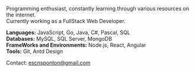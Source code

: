 <!---
Entusiasta de la programacion, en constante aprendizaje a traves de diversos recursos en internet.  
Actualmente trabajando como desarrollador Web FullStack.  
  
**Lenguajes:** JavaScript, Go, Java, C#, Pascal, SQL  
**Bases de Datos:** MySQL, SQL Server, MongoDB  
**FrameWorks y Entornos:** Node.js, React, Angular   
**Herramientas:** Git  
  
Contacto: escnsponton@gmail.com
-->

Programming enthusiast, constantly learning through various resources on the internet.  
Currently working as a FullStack Web Developer.  
  
**Languages:** JavaScript, Go, Java, C#, Pascal, SQL  
**Databases:** MySQL, SQL Server, MongoDB  
**FrameWorks and Environments:** Node.js, React, Angular   
**Tools:** Git, Antd Design  
  
Contact: escnsponton@gmail.com

